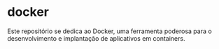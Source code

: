 # docker
Este repositório se dedica ao Docker, uma ferramenta poderosa para o desenvolvimento e implantação de aplicativos em containers.
